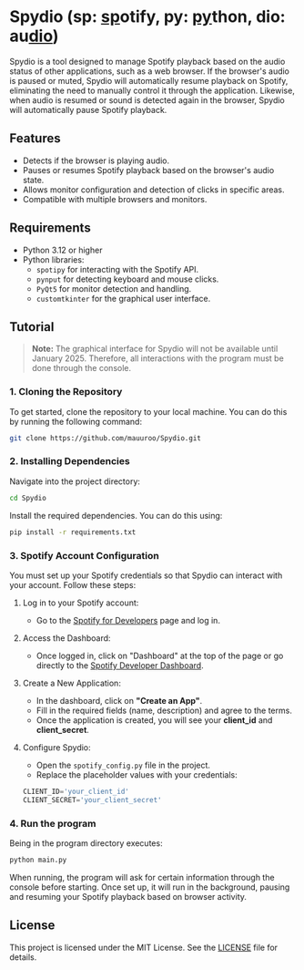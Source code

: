 # Spydio (**sp**: <ins>sp</ins>otify, **py**: <ins>py</ins>thon, **dio**: au<ins>dio</ins>)

Spydio is a tool designed to manage Spotify playback based on the audio status of other applications, such as a web browser. If the browser's audio is paused or muted, Spydio will automatically resume playback on Spotify, eliminating the need to manually control it through the application. Likewise, when audio is resumed or sound is detected again in the browser, Spydio will automatically pause Spotify playback.

## Features

- Detects if the browser is playing audio.
- Pauses or resumes Spotify playback based on the browser's audio state.
- Allows monitor configuration and detection of clicks in specific areas.
- Compatible with multiple browsers and monitors.

## Requirements

- Python 3.12 or higher
- Python libraries:
  - `spotipy` for interacting with the Spotify API.
  - `pynput` for detecting keyboard and mouse clicks.
  - `PyQt5` for monitor detection and handling.
  - `customtkinter` for the graphical user interface.

## Tutorial
> **Note:** The graphical interface for Spydio will not be available until January 2025. Therefore, all interactions with the program must be done through the console.


### 1. Cloning the Repository
To get started, clone the repository to your local machine. You can do this by running the following command:

```bash
git clone https://github.com/mauuroo/Spydio.git
```
### 2. Installing Dependencies
Navigate into the project directory:
```bash
cd Spydio
```
Install the required dependencies. You can do this using:
```bash
pip install -r requirements.txt
```
### 3. Spotify Account Configuration
You must set up your Spotify credentials so that Spydio can interact with your account. Follow these steps:

1. Log in to your Spotify account:
   - Go to the [Spotify for Developers](https://developer.spotify.com) page and log in.

2. Access the Dashboard:
   - Once logged in, click on "Dashboard" at the top of the page or go directly to the [Spotify Developer Dashboard](https://developer.spotify.com/dashboard/applications).

3. Create a New Application:
   - In the dashboard, click on **"Create an App"**.
   - Fill in the required fields (name, description) and agree to the terms.
   - Once the application is created, you will see your **client_id** and **client_secret**.

4. Configure Spydio:
   - Open the `spotify_config.py` file in the project.
   - Replace the placeholder values with your credentials:
   ```python
   CLIENT_ID='your_client_id'
   CLIENT_SECRET='your_client_secret'
### 4. Run the program
Being in the program directory executes:
```bash
python main.py
```
When running, the program will ask for certain information through the console before starting. Once set up, it will run in the background, pausing and resuming your Spotify playback based on browser activity.

## License

This project is licensed under the MIT License. See the [LICENSE](LICENSE) file for details.